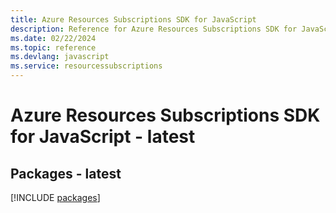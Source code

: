 ```yaml
---
title: Azure Resources Subscriptions SDK for JavaScript
description: Reference for Azure Resources Subscriptions SDK for JavaScript
ms.date: 02/22/2024
ms.topic: reference
ms.devlang: javascript
ms.service: resourcessubscriptions
---
```

# Azure Resources Subscriptions SDK for JavaScript - latest
## Packages - latest
[!INCLUDE [packages](resources-subscriptions-index.md)]